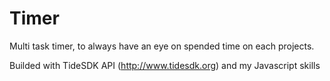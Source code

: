 Timer
=====

Multi task timer, to always have an eye on spended time on each projects.

Builded with TideSDK API (http://www.tidesdk.org) and my Javascript skills
